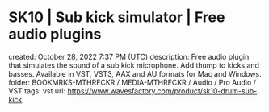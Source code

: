 # SK10 | Sub kick simulator | Free audio plugins

created: October 28, 2022 7:37 PM (UTC)
description: Free audio plugin that simulates the sound of a sub kick microphone. Add thump to kicks and basses. Available in VST, VST3, AAX and AU formats for Mac and Windows.
folder: BOOKMRKS-MTHRFCKR / MEDIA-MTHRFCKR / Audio / Pro Audio / VST
tags: vst
url: https://www.wavesfactory.com/product/sk10-drum-sub-kick